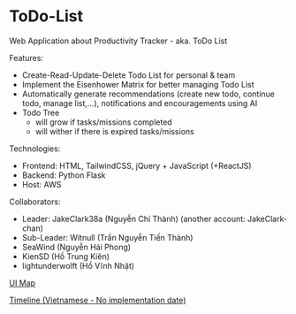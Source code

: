 # ToDo-List
Web Application about Productivity Tracker - aka. ToDo List

Features:
- Create-Read-Update-Delete Todo List for personal & team
- Implement the Eisenhower Matrix for better managing Todo List
- Automatically generate recommendations (create new todo, continue todo, manage list,...), notifications and encouragements using AI
- Todo Tree
  + will grow if tasks/missions completed
  + will wither if there is expired tasks/missions

Technologies:
- Frontend: HTML, TailwindCSS, jQuery + JavaScript (+ReactJS)
- Backend: Python Flask
- Host: AWS

Collaborators:
- Leader: JakeClark38a (Nguyễn Chí Thành) (another account: JakeClark-chan)
- Sub-Leader: Witnull (Trần Nguyễn Tiến Thành)
- SeaWind (Nguyễn Hải Phong)
- KienSD (Hồ Trung Kiên)
- lightunderwolft (Hồ Vĩnh Nhật)

[UI Map](https://app.eraser.io/workspace/XPjbEJ3ls8SA8Dw6XD2m?origin=share)

[Timeline (Vietnamese - No implementation date)](https://docs.google.com/spreadsheets/d/1MAMZZLN4X1kk-8I4zG77Cs-AGEdnr1_v/edit?usp=sharing&ouid=117486916258965576138&rtpof=true&sd=true)

